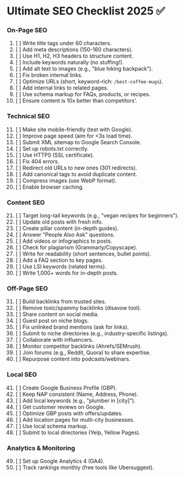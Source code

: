 # Ultimate SEO Checklist 2025 ✅

### **On-Page SEO**  
1. [ ] Write title tags under 60 characters.  
2. [ ] Add meta descriptions (150-160 characters).  
3. [ ] Use H1, H2, H3 headers to structure content.  
4. [ ] Include keywords naturally (no stuffing!).  
5. [ ] Add alt text to images (e.g., "blue hiking backpack").  
6. [ ] Fix broken internal links.  
7. [ ] Optimize URLs (short, keyword-rich: `/best-coffee-mugs`).  
8. [ ] Add internal links to related pages.  
9. [ ] Use schema markup for FAQs, products, or recipes.  
10. [ ] Ensure content is 10x better than competitors’.  

### **Technical SEO**  
11. [ ] Make site mobile-friendly (test with Google).  
12. [ ] Improve page speed (aim for <3s load time).  
13. [ ] Submit XML sitemap to Google Search Console.  
14. [ ] Set up robots.txt correctly.  
15. [ ] Use HTTPS (SSL certificate).  
16. [ ] Fix 404 errors.  
17. [ ] Redirect old URLs to new ones (301 redirects).  
18. [ ] Add canonical tags to avoid duplicate content.  
19. [ ] Compress images (use WebP format).  
20. [ ] Enable browser caching.  

### **Content SEO**  
21. [ ] Target long-tail keywords (e.g., "vegan recipes for beginners").  
22. [ ] Update old posts with fresh info.  
23. [ ] Create pillar content (in-depth guides).  
24. [ ] Answer "People Also Ask" questions.  
25. [ ] Add videos or infographics to posts.  
26. [ ] Check for plagiarism (Grammarly/Copyscape).  
27. [ ] Write for readability (short sentences, bullet points).  
28. [ ] Add a FAQ section to key pages.  
29. [ ] Use LSI keywords (related terms).  
30. [ ] Write 1,000+ words for in-depth posts.  

### **Off-Page SEO**  
31. [ ] Build backlinks from trusted sites.  
32. [ ] Remove toxic/spammy backlinks (disavow tool).  
33. [ ] Share content on social media.  
34. [ ] Guest post on niche blogs.  
35. [ ] Fix unlinked brand mentions (ask for links).  
36. [ ] Submit to niche directories (e.g., industry-specific listings).  
37. [ ] Collaborate with influencers.  
38. [ ] Monitor competitor backlinks (Ahrefs/SEMrush).  
39. [ ] Join forums (e.g., Reddit, Quora) to share expertise.  
40. [ ] Repurpose content into podcasts/webinars.  

### **Local SEO**  
41. [ ] Create Google Business Profile (GBP).  
42. [ ] Keep NAP consistent (Name, Address, Phone).  
43. [ ] Add local keywords (e.g., "plumber in [city]").  
44. [ ] Get customer reviews on Google.  
45. [ ] Optimize GBP posts with offers/updates.  
46. [ ] Add location pages for multi-city businesses.  
47. [ ] Use local schema markup.  
48. [ ] Submit to local directories (Yelp, Yellow Pages).  

### **Analytics & Monitoring**  
49. [ ] Set up Google Analytics 4 (GA4).  
50. [ ] Track rankings monthly (free tools like Ubersuggest).  
